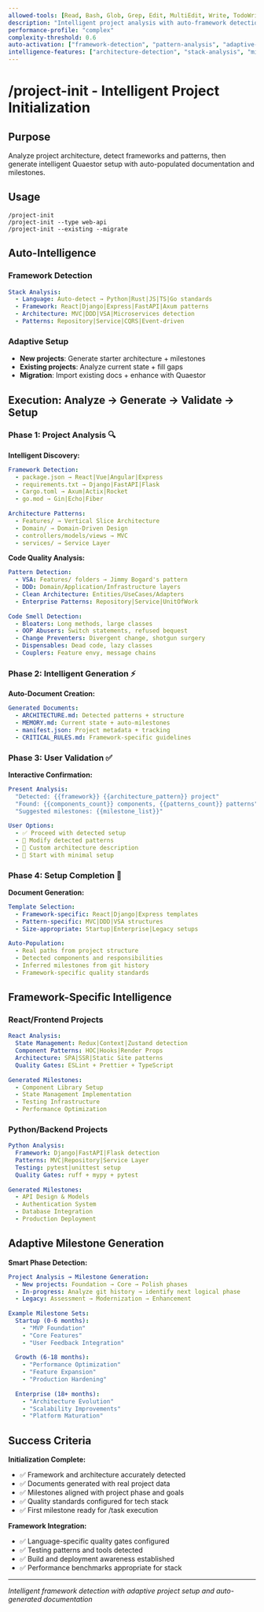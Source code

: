 ```yaml
---
allowed-tools: [Read, Bash, Glob, Grep, Edit, MultiEdit, Write, TodoWrite, Task]
description: "Intelligent project analysis with auto-framework detection and adaptive setup"
performance-profile: "complex"
complexity-threshold: 0.6
auto-activation: ["framework-detection", "pattern-analysis", "adaptive-setup"]
intelligence-features: ["architecture-detection", "stack-analysis", "milestone-generation"]
---
```


# /project-init - Intelligent Project Initialization

## Purpose
Analyze project architecture, detect frameworks and patterns, then generate intelligent Quaestor setup with auto-populated documentation and milestones.

## Usage
```
/project-init
/project-init --type web-api
/project-init --existing --migrate
```

## Auto-Intelligence

### Framework Detection
```yaml
Stack Analysis:
  - Language: Auto-detect → Python|Rust|JS|TS|Go standards
  - Framework: React|Django|Express|FastAPI|Axum patterns
  - Architecture: MVC|DDD|VSA|Microservices detection
  - Patterns: Repository|Service|CQRS|Event-driven
```

### Adaptive Setup
- **New projects**: Generate starter architecture + milestones
- **Existing projects**: Analyze current state + fill gaps
- **Migration**: Import existing docs + enhance with Quaestor

## Execution: Analyze → Generate → Validate → Setup

### Phase 1: Project Analysis 🔍

**Intelligent Discovery:**
```yaml
Framework Detection:
  - package.json → React|Vue|Angular|Express
  - requirements.txt → Django|FastAPI|Flask
  - Cargo.toml → Axum|Actix|Rocket
  - go.mod → Gin|Echo|Fiber
  
Architecture Patterns:
  - Features/ → Vertical Slice Architecture
  - Domain/ → Domain-Driven Design
  - controllers/models/views → MVC
  - services/ → Service Layer
```

**Code Quality Analysis:**
```yaml
Pattern Detection:
  - VSA: Features/ folders → Jimmy Bogard's pattern
  - DDD: Domain/Application/Infrastructure layers
  - Clean Architecture: Entities/UseCases/Adapters
  - Enterprise Patterns: Repository|Service|UnitOfWork
  
Code Smell Detection:
  - Bloaters: Long methods, large classes
  - OOP Abusers: Switch statements, refused bequest
  - Change Preventers: Divergent change, shotgun surgery
  - Dispensables: Dead code, lazy classes
  - Couplers: Feature envy, message chains
```

### Phase 2: Intelligent Generation ⚡
**Auto-Document Creation:**
```yaml
Generated Documents:
  - ARCHITECTURE.md: Detected patterns + structure
  - MEMORY.md: Current state + auto-milestones  
  - manifest.json: Project metadata + tracking
  - CRITICAL_RULES.md: Framework-specific guidelines
```

### Phase 3: User Validation ✅
**Interactive Confirmation:**
```yaml
Present Analysis:
  "Detected: {{framework}} {{architecture_pattern}} project"
  "Found: {{components_count}} components, {{patterns_count}} patterns"
  "Suggested milestones: {{milestone_list}}"
  
User Options:
  - ✅ Proceed with detected setup
  - 🔄 Modify detected patterns
  - 📝 Custom architecture description
  - 🚫 Start with minimal setup
```

### Phase 4: Setup Completion 🚀

**Document Generation:**
```yaml
Template Selection:
  - Framework-specific: React|Django|Express templates
  - Pattern-specific: MVC|DDD|VSA structures
  - Size-appropriate: Startup|Enterprise|Legacy setups
  
Auto-Population:
  - Real paths from project structure
  - Detected components and responsibilities
  - Inferred milestones from git history
  - Framework-specific quality standards
```

## Framework-Specific Intelligence

### React/Frontend Projects
```yaml
React Analysis:
  State Management: Redux|Context|Zustand detection
  Component Patterns: HOC|Hooks|Render Props
  Architecture: SPA|SSR|Static Site patterns
  Quality Gates: ESLint + Prettier + TypeScript
  
Generated Milestones:
  - Component Library Setup
  - State Management Implementation
  - Testing Infrastructure
  - Performance Optimization
```

### Python/Backend Projects
```yaml
Python Analysis:
  Framework: Django|FastAPI|Flask detection
  Patterns: MVC|Repository|Service Layer
  Testing: pytest|unittest setup
  Quality Gates: ruff + mypy + pytest
  
Generated Milestones:
  - API Design & Models
  - Authentication System
  - Database Integration
  - Production Deployment
```

## Adaptive Milestone Generation
**Smart Phase Detection:**
```yaml
Project Analysis → Milestone Generation:
  - New projects: Foundation → Core → Polish phases
  - In-progress: Analyze git history → identify next logical phase
  - Legacy: Assessment → Modernization → Enhancement
  
Example Milestone Sets:
  Startup (0-6 months):
    - "MVP Foundation"
    - "Core Features"
    - "User Feedback Integration"
  
  Growth (6-18 months):
    - "Performance Optimization"
    - "Feature Expansion"
    - "Production Hardening"
  
  Enterprise (18+ months):
    - "Architecture Evolution"
    - "Scalability Improvements"
    - "Platform Maturation"
```

## Success Criteria
**Initialization Complete:**
- ✅ Framework and architecture accurately detected
- ✅ Documents generated with real project data
- ✅ Milestones aligned with project phase and goals
- ✅ Quality standards configured for tech stack
- ✅ First milestone ready for /task execution

**Framework Integration:**
- ✅ Language-specific quality gates configured
- ✅ Testing patterns and tools detected
- ✅ Build and deployment awareness established
- ✅ Performance benchmarks appropriate for stack

---
*Intelligent framework detection with adaptive project setup and auto-generated documentation*

